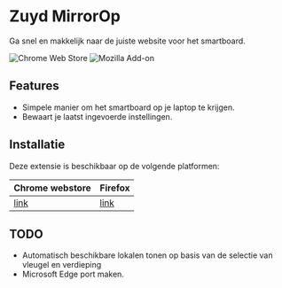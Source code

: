 # Zuyd MirrorOp

Ga snel en makkelijk naar de juiste website voor het smartboard.  

![Chrome Web Store](https://img.shields.io/chrome-web-store/v/cjnhfanldejdcbepeobokiciojhbbgmk?color=informational&logo=Google%20chrome&style=for-the-badge)
![Mozilla Add-on](https://img.shields.io/amo/v/zuydop?color=informational&logo=firefox&style=for-the-badge)  

## Features

- Simpele manier om het smartboard op je laptop te krijgen.
- Bewaart je laatst ingevoerde instellingen.  


## Installatie

Deze extensie is beschikbaar op de volgende platformen:

| Chrome webstore                                                                           | Firefox                                                     |
|-------------------------------------------------------------------------------------------|-------------------------------------------------------------|
| [link](https://chrome.google.com/webstore/detail/zuydop/cjnhfanldejdcbepeobokiciojhbbgmk) | [link](https://addons.mozilla.org/nl/firefox/addon/zuydop/) |

## TODO

- Automatisch beschikbare lokalen tonen op basis van de selectie van vleugel en verdieping
- Microsoft Edge port maken.
